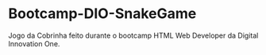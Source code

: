 # Bootcamp-DIO-SnakeGame
Jogo da Cobrinha feito durante o bootcamp HTML Web Developer da Digital Innovation One.
